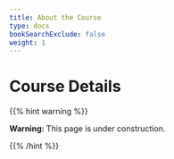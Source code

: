 ```yaml
---
title: About the Course
type: docs
bookSearchExclude: false
weight: 1
---
```


# **Course Details**

{{% hint warning %}}

**Warning:** This page is under construction.

{{% /hint %}}
